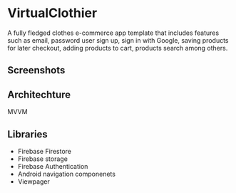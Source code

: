 # VirtualClothier

A fully fledged clothes e-commerce app template that includes features such as email, password user sign up, sign in with Google,
saving products for later checkout, adding products to cart, products search among others.


## Screenshots




## Architechture
MVVM

## Libraries
- Firebase Firestore
- Firebase storage
- Firebase Authentication
- Android navigation componenets
- Viewpager




